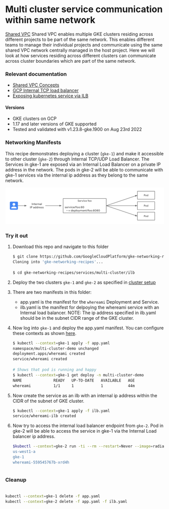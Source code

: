 # Multi cluster service communication within same network

[Shared VPC](https://cloud.google.com/kubernetes-engine/docs/how-to/cluster-shared-vpc#managing_firewall_resources) Shared VPC enables multiple GKE clusters residing across different projects to be part of the same network. This enables different teams to manage their individual projects and communicate using the same shared VPC network centrally managed in the host project. Here we will look at how services residing across different clusters can communicate across cluster boundaries which are part of the same network.  

### Relevant documentation

- [Shared VPC Concepts](https://cloud.google.com/kubernetes-engine/docs/concepts/multi-cluster-services)
- [GCP Internal TCP load balancer](https://cloud.google.com/load-balancing/docs/internal)
- [Exposing kubernetes service via ILB](https://cloud.google.com/kubernetes-engine/docs/how-to/internal-load-balancing#create)

#### Versions

- GKE clusters on GCP
- 1.17 and later versions of GKE supported
- Tested and validated with v1.23.8-gke.1900 on Aug 23rd 2022

### Networking Manifests

This recipe demonstrates deploying a cluster (`gke-1`) and make it accessible to other cluster (`gke-2`) through Internal TCP/UDP Load Balancer. The Services in gke-1 are exposed via an Internal Load Balancer on a private IP address in the network. The pods in gke-2 will be able to communicate with gke-1 services via the internal ip address as they belong to the same network. 

![basic multi-cluster communication via ilb](../../../images/internal-lb-service.png)



### Try it out

1. Download this repo and navigate to this folder

    ```sh
    $ git clone https://github.com/GoogleCloudPlatform/gke-networking-recipes.git
    Cloning into 'gke-networking-recipes'...

    $ cd gke-networking-recipes/services/multi-cluster/ilb
    ```

2. Deploy the two clusters `gke-1` and `gke-2` as specified in [cluster setup](../../../cluster-setup.md)

3. There are two manifests in this folder:

    - app.yaml is the manifest for the `whereami` Deployment and Service.
    - ilb.yaml is the manifest for delpoying the whereami service with an Internal load balancer. NOTE: The ip address specified in ilb.yaml should be in the subnet CIDR range of the GKE cluster.

4. Now log into `gke-1` and deploy the app.yaml manifest. You can configure these contexts as shown [here](../../../cluster-setup.md).

    ```bash
    $ kubectl --context=gke-1 apply -f app.yaml
    namespace/multi-cluster-demo unchanged
    deployment.apps/whereami created
    service/whereami created

    # Shows that pod is running and happy
    $ kubectl --context=gke-1 get deploy -n multi-cluster-demo
    NAME              READY   UP-TO-DATE   AVAILABLE   AGE
    whereami          1/1     1            1           44m
    ```


5. Now create the service as an ilb with an internal ip address within the CIDR of the subnet of GKE cluster.

    ```bash
    $ kubectl --context=gke-1 apply -f ilb.yaml
    service/whereami-ilb created
    ```



6. Now try to access the internal load balancer endpoint from `gke-2`. Pod in gke-2 will be able to access the service in gke-1 via the Internal Load balancer ip address.

    ```bash
    $kubectl --context=gke-2 run -ti --rm --restart=Never --image=radial/busyboxplus:curl shell-$RANDOM -- curl <<ILB_IP_ADDRESS>> | jq -r '.zone, .cluster_name, .pod_name'
    us-west1-a
    gke-1
    whereami-559545767b-xrd4h
    ```

    ```

### Cleanup

```sh

kubectl --context=gke-1 delete -f app.yaml
kubectl --context=gke-2 delete -f app.yaml -f ilb.yaml
```
